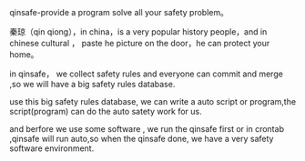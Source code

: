 qinsafe-provide a program solve all your safety problem。

秦琼（qin qiong），in china，is a very popular history people，and in chinese cultural ，
paste he picture on the door，he can protect your home。


in qinsafe， we collect safety rules and everyone can commit and merge ,so we will have a big safety rules database.

use this big safety rules database, we can write a auto script or program,the script(program) can do the auto satety work for us.

and  berfore we use some software , we run the qinsafe first or in crontab ,qinsafe will run auto,so when the qinsafe done, we have a very safety software environment.
